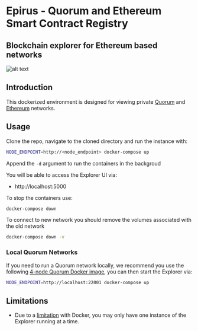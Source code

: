 # Epirus - Quorum and Ethereum Smart Contract Registry
## Blockchain explorer for Ethereum based networks

![alt text](https://raw.githubusercontent.com/blk-io/epirus-free/master/docs/blocks.png "Epirus Free")


## Introduction

This dockerized environment is designed for viewing private 
[Quorum](https://github.com/jpmorganchase/quorum) and [Ethereum](https://github.com/ethereum/go-ethereum) networks.

## Usage

Clone the repo, navigate to the cloned directory and run the instance with:

```bash
NODE_ENDPOINT=http://<node_endpoint> docker-compose up
```
Append the `-d` argument to run the containers in the backgroud

You will be able to access the Explorer UI via:

* http://localhost:5000

To stop the containers use:

```bash
docker-compose down
```

To connect to new network you should remove the volumes associated with the old network

```bash
docker-compose down -v
```
 
### Local Quorum Networks

If you need to run a Quorum network locally, we recommend you use the following [4-node Quorum Docker image](https://github.com/blk-io/crux#4-node-quorum-network-with-crux), you can then start the Explorer via:

```bash
NODE_ENDPOINT=http://localhost:22001 docker-compose up
```

## Limitations

 - Due to a [limitation](https://github.com/moby/moby/issues/1143) with Docker, you may only have one instance of the Explorer running at a time.
